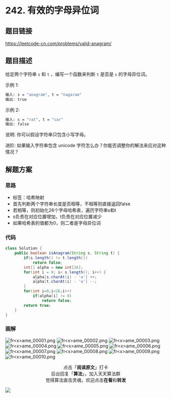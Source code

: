 # 242. 有效的字母异位词

## 题目链接

https://leetcode-cn.com/problems/valid-anagram/

## 题目描述

给定两个字符串 `s` 和 `t` ，编写一个函数来判断 `t` 是否是 `s` 的字母异位词。

示例 1:

```bash
输入: s = "anagram", t = "nagaram"
输出: true
```

示例 2:

```bash
输入: s = "rat", t = "car"
输出: false
```

说明:
你可以假设字符串只包含小写字母。

进阶:
如果输入字符串包含 unicode 字符怎么办？你能否调整你的解法来应对这种情况？

## 解题方案

### 思路

- 标签：哈希映射
- 首先判断两个字符串长度是否相等，不相等则直接返回false
- 若相等，则初始化26个字母哈希表，遍历字符串s和t
- s负责在对应位置增加，t负责在对应位置减少
- 如果哈希表的值都为0，则二者是字母异位词

### 代码

```java
class Solution {
    public boolean isAnagram(String s, String t) {
        if(s.length() != t.length())
            return false;
        int[] alpha = new int[26];
        for(int i = 0; i< s.length(); i++) {
            alpha[s.charAt(i) - 'a'] ++;
            alpha[t.charAt(i) - 'a'] --;
        }
        for(int i=0;i<26;i++)
            if(alpha[i] != 0)
                return false;
        return true;
    }
}
```

### 画解

![fr&lt;x&gt;ame_00001.png](https://i.loli.net/2019/05/31/5cf07cd06a41589292.png)
![fr&lt;x&gt;ame_00002.png](https://i.loli.net/2019/05/31/5cf07cd0ac62470539.png)
![fr&lt;x&gt;ame_00003.png](https://i.loli.net/2019/05/31/5cf07cd0a42c292358.png)
![fr&lt;x&gt;ame_00004.png](https://i.loli.net/2019/05/31/5cf07cd14e28d69398.png)
![fr&lt;x&gt;ame_00005.png](https://i.loli.net/2019/05/31/5cf07cd0ad83781035.png)
![fr&lt;x&gt;ame_00006.png](https://i.loli.net/2019/05/31/5cf07cd322f6361559.png)
![fr&lt;x&gt;ame_00007.png](https://i.loli.net/2019/05/31/5cf07cd22580f32004.png)
![fr&lt;x&gt;ame_00008.png](https://i.loli.net/2019/05/31/5cf07cd3b0d4065637.png)
![fr&lt;x&gt;ame_00009.png](https://i.loli.net/2019/05/31/5cf07cd4d6cf049229.png)
![fr&lt;x&gt;ame_00010.png](https://i.loli.net/2019/05/31/5cf07cd2d2c8129014.png)

<span style="display:block;text-align:center;">点击「<strong>阅读原文</strong>」打卡</span>
<span style="display:block;text-align:center;">后台回复「<strong>算法</strong>」，加入天天算法群</span>
<span style="display:block;text-align:center;">觉得算法直击灵魂，欢迎点击<strong>在看</strong>和<strong>转发</strong></span>

![](https://i.loli.net/2019/05/20/5ce23b33cc01d73486.gif)
